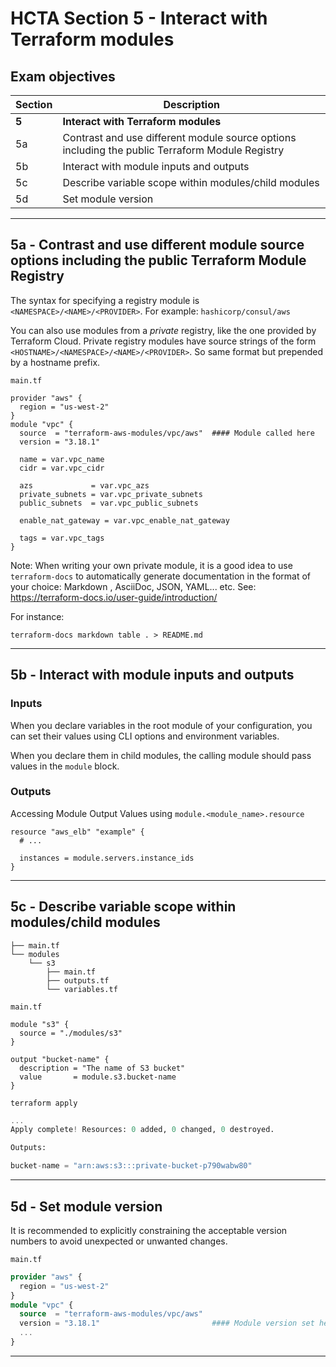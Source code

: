 # HCTA Section 5 - Interact with Terraform modules

## Exam objectives

Section | Description |
------- | ----------- |  
**5**	| **Interact with Terraform modules**
5a | Contrast and use different module source options including the public Terraform Module Registry
5b | Interact with module inputs and outputs
5c | Describe variable scope within modules/child modules
5d | Set module version

---  

## 5a	- Contrast and use different module source options including the public Terraform Module Registry

The syntax for specifying a registry module is `<NAMESPACE>/<NAME>/<PROVIDER>`. 
For example: `hashicorp/consul/aws`

You can also use modules from a *private* registry, like the one provided by Terraform Cloud. 
Private registry modules have source strings of the form `<HOSTNAME>/<NAMESPACE>/<NAME>/<PROVIDER>`. So same format but prepended by a hostname prefix.


`main.tf`  
```hcl
provider "aws" {
  region = "us-west-2"
}
module "vpc" {
  source  = "terraform-aws-modules/vpc/aws"  #### Module called here
  version = "3.18.1"

  name = var.vpc_name
  cidr = var.vpc_cidr

  azs             = var.vpc_azs
  private_subnets = var.vpc_private_subnets
  public_subnets  = var.vpc_public_subnets

  enable_nat_gateway = var.vpc_enable_nat_gateway

  tags = var.vpc_tags
}
```

Note: When writing your own private module, it is a good idea to use `terraform-docs` to automatically generate documentation in the format of your choice: Markdown , AsciiDoc, JSON, YAML... etc. See: 
https://terraform-docs.io/user-guide/introduction/

For instance:
```console
terraform-docs markdown table . > README.md 
```

---  

## 5b - Interact with module inputs and outputs

### Inputs  

When you declare variables in the root module of your configuration, you can set their values using CLI options and environment variables. 

When you declare them in child modules, the calling module should pass values in the `module` block.

### Outputs  

Accessing Module Output Values using `module.<module_name>.resource`

```hcl
resource "aws_elb" "example" {
  # ...

  instances = module.servers.instance_ids
}
```  

---  

## 5c - Describe variable scope within modules/child modules

```
├── main.tf
└── modules
    └── s3
        ├── main.tf
        ├── outputs.tf
        └── variables.tf
```

`main.tf`
```hcl {title="main.tf"}
module "s3" {
  source = "./modules/s3"
}

output "bucket-name" {
  description = "The name of S3 bucket"
  value       = module.s3.bucket-name
}
```

```console
terraform apply
```
```terraform
...
Apply complete! Resources: 0 added, 0 changed, 0 destroyed.

Outputs:

bucket-name = "arn:aws:s3:::private-bucket-p790wabw80"
```

---  

## 5d - Set module version

It is recommended to explicitly constraining the acceptable version numbers to avoid unexpected or unwanted changes.

`main.tf`  
```terraform filename="main.tf"
provider "aws" {
  region = "us-west-2"
}
module "vpc" {
  source  = "terraform-aws-modules/vpc/aws" 
  version = "3.18.1"                         #### Module version set here
  ...
}
```
---  
